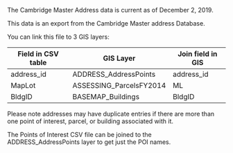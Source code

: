 The Cambridge Master Address data is current as of December 2, 2019.

This data is an export from the Cambridge Master address Database.

You can link this file to 3 GIS layers: 

| Field in CSV table	| GIS Layer					| Join field in GIS  
| ------------------	| ---------					| -----------------    
| address_id			| ADDRESS_AddressPoints		| address_id  
| MapLot				| ASSESSING_ParcelsFY2014	| ML  
| BldgID				| BASEMAP_Buildings			| BldgID  

Please note addresses may have duplicate entries if there are more than one 
point of interest, parcel, or building associated with it.

The Points of Interest CSV file can be joined to the ADDRESS_AddressPoints layer to get just the POI names.